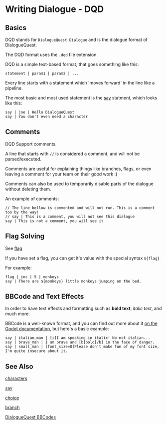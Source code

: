 # Writing Dialogue - DQD

## Basics

DQD stands for `DialogueQuest Dialogue` and is the dialogue format of DialogueQuest.

The DQD format uses the `.dqd` file extension.

DQD is a simple text-based format, that goes something like this:

``` text
statement | param1 | param2 | ...
```

Every line starts with a statement which 'moves forward' in the line like a pipeline.

The most basic and most used statement is the [say](#the-say-statement) statment, which looks like this:

```
say | joe | Hello DialogueQuest
say | You don't even need a character
```

## Comments

DQD Support comments.

A line that starts with `//` is considered a comment, and will not be parsed/executed.

Comments are useful for explaining things like branches, flags, or even leaving a comment for your team on their good work :)

Comments can also be used to temporarily disable parts of the dialogue without deleting them.

An example of comments:

```
// The line bellow is commented and will not run. This is a comment too by the way! 
// say | This is a comment, you will not see this dialogue
say | This is not a comment, you will see it
```


## Flag Solving

See [flag](#the-flag-statement)

If you have set a flag, you can get it's value with the special syntax `${flag}`

For example:

```
flag | inc | 5 | monkeys
say | There are ${monkeys} little monkeys jumping on the bed.
```

## BBCode and Text Effects

In order to have text effects and formatting such as **bold text**, *italic text*, and much more.

BBCode is a well-known format, and you can find out more about it [on the Godot documentation](https://docs.godotengine.org/en/stable/tutorials/ui/bbcode_in_richtextlabel.html#reference), but here's a basic example:

```
say | italian_man | [i]I am speaking in italic! No not italian...
say | brave_man | I am brave and [b]bold[/b] in the face of danger.
say | small_man | [font_size=8]Please don't make fun of my font size, I'm quite insecure about it.
```

## See Also

[characters](#characters)

[say](${PATH}(user/statements/say.md)#the-say-statement)

[choice](${PATH}(user/statements/choice.md)#the-choice-statement)

[branch](${PATH}(user/statements/branch.md)#the-branch-statement)

[DialogueQuest BBCodes](#dialoguequest-specific-bbcode)

